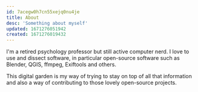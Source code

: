 ```yaml
---
id: 7acegw0h7cn55xejq0nu4je
title: About
desc: 'Something about myself'
updated: 1671276051942
created: 1671276019432
---
```

I'm a retired psychology professor but still active computer nerd. I love to use and dissect software, in particular open-source software such as Blender, QGIS, ffmpeg, Exiftools and others.

This digital garden is my way of trying to stay on top of all that information and also a way of contributing to those lovely open-source projects.
